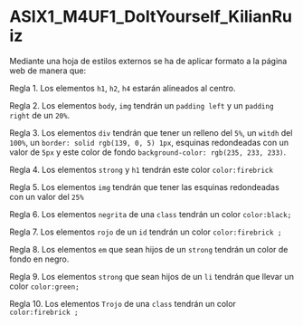 # ASIX1_M4UF1_DoItYourself_KilianRuiz
Mediante una hoja de estilos externos se ha de aplicar formato a la página web de manera que:

Regla 1. Los elementos ```h1```, ```h2```, ```h4``` estarán alineados al centro.

Regla 2. Los elementos ```body```, ```img``` tendrán un ```padding left``` y un ```padding right``` de un ```20%```.

Regla 3. Los elementos ```div```  tendrán que tener un relleno del ```5%```, un ```witdh``` del ```100%```, un ```border: solid rgb(139, 0, 5) 1px```, esquinas redondeadas con un valor de ```5px``` y este color de fondo ```background-color: rgb(235, 233, 233)```.

Regla 4. Los elementos ```strong``` y ```h1``` tendrán este color ```color:firebrick```

Regla 5. Los elementos ```img```  tendrán que tener las esquinas redondeadas con un valor del ```25%```

Regla 6. Los elementos ```negrita``` de una ```class``` tendrán un color  ```color:black;```

Regla 7. Los elementos ```rojo``` de un ```id``` tendrán  un color ```color:firebrick ;```

Regla 8. Los elementos ```em``` que sean hijos de un ```strong``` tendrán un color de fondo en negro.

Regla 9. Los elementos ```strong``` que sean hijos de un ```li``` tendrán que llevar un color ```color:green;```

Regla 10. Los elementos ```Trojo``` de una ```class``` tendrán un color ```color:firebrick ;```